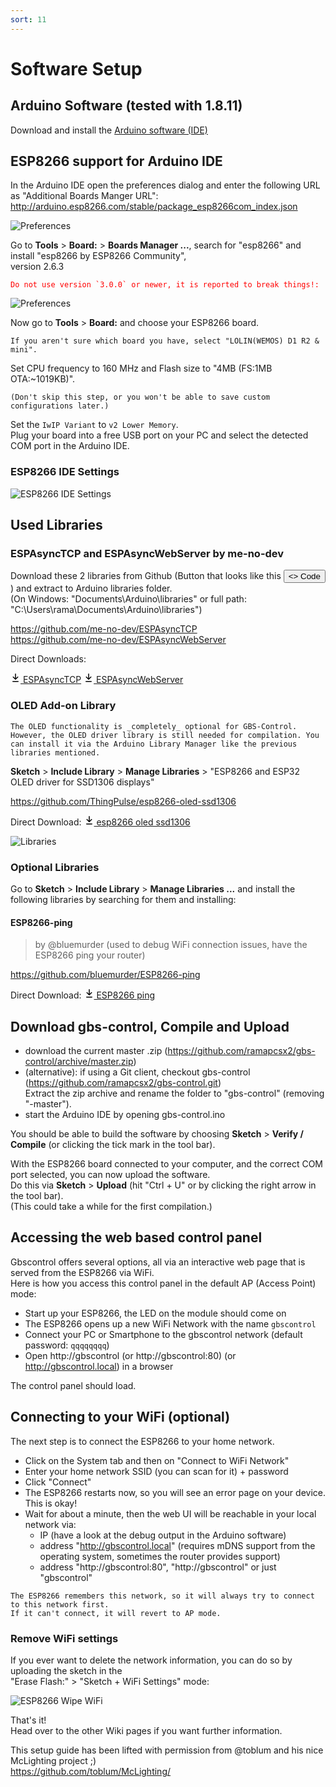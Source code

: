 ```yaml
---
sort: 11
---
```


# Software Setup

## Arduino Software (tested with 1.8.11)
Download and install the [Arduino software (IDE)](https://www.arduino.cc/en/Main/Software)

## ESP8266 support for Arduino IDE
In the Arduino IDE open the preferences dialog and enter the following URL as "Additional Boards Manger URL":
http://arduino.esp8266.com/stable/package_esp8266com_index.json

<span class="anim-fade-in">

![Preferences](https://i.imgur.com/rFCvLxl.png)

</span>

Go to __Tools__ > __Board:__ > __Boards Manager ...__, search for "esp8266" and install "esp8266 by ESP8266 Community",   
version 2.6.3 

<span class="anim-pulse" style="color:red">

```warning
Do not use version `3.0.0` or newer, it is reported to break things!:
```
  
</span>

<span class="anim-fade-in">

![Preferences](https://i.imgur.com/i6XGPwl.png)
</span>


Now go to __Tools__ > __Board:__ and choose your ESP8266 board. 
  
<span class="anim-fade-in">

```note
If you aren't sure which board you have, select "LOLIN(WEMOS) D1 R2 & mini".   
```

</span>

Set CPU frequency to 160 MHz and Flash size to "4MB (FS:1MB OTA:~1019KB)".  
 
```danger
(Don't skip this step, or you won't be able to save custom configurations later.)   
```

Set the `IwIP Variant` to `v2 Lower Memory`.   
Plug your board into a free USB port on your PC and select the detected COM port in the Arduino IDE.

### ESP8266 IDE Settings

<span class="anim-fade-in">

![ESP8266 IDE Settings](https://i.imgur.com/yQkbbn1.png)

</span>

## Used Libraries

### ESPAsyncTCP and ESPAsyncWebServer by me-no-dev   

Download these 2 libraries from Github (Button that looks like this <button class="btn btn-primary" type="button">&lt;&gt; Code</button> ) and extract to Arduino libraries folder.   
(On Windows: "Documents\Arduino\libraries" or full path: "C:\Users\rama\Documents\Arduino\libraries")   

https://github.com/me-no-dev/ESPAsyncTCP   
https://github.com/me-no-dev/ESPAsyncWebServer   

Direct Downloads:

<div class="BtnGroup d-block mb-2"> <!--- To align both download buttons on same line--->
<a class="btn btn-outline" type="button" href="https://github.com/me-no-dev/ESPAsyncTCP/archive/refs/heads/master.zip">
  <svg class="octicon" xmlns="http://www.w3.org/2000/svg" viewBox="0 0 16 16" width="16" height="16"><path fill-rule="evenodd" d="M7.47 10.78a.75.75 0 001.06 0l3.75-3.75a.75.75 0 00-1.06-1.06L8.75 8.44V1.75a.75.75 0 00-1.5 0v6.69L4.78 5.97a.75.75 0 00-1.06 1.06l3.75 3.75zM3.75 13a.75.75 0 000 1.5h8.5a.75.75 0 000-1.5h-8.5z"></path></svg>
ESPAsyncTCP</a>

<a class="btn btn-outline" type="button" href="https://github.com/me-no-dev/ESPAsyncWebServer/archive/refs/heads/master.zip">
  <svg class="octicon" xmlns="http://www.w3.org/2000/svg" viewBox="0 0 16 16" width="16" height="16"><path fill-rule="evenodd" d="M7.47 10.78a.75.75 0 001.06 0l3.75-3.75a.75.75 0 00-1.06-1.06L8.75 8.44V1.75a.75.75 0 00-1.5 0v6.69L4.78 5.97a.75.75 0 00-1.06 1.06l3.75 3.75zM3.75 13a.75.75 0 000 1.5h8.5a.75.75 0 000-1.5h-8.5z"></path></svg>
ESPAsyncWebServer</a>
</div>

### OLED Add-on Library

<span class="anim-fade-in">

```note
The OLED functionality is _completely_ optional for GBS-Control. However, the OLED driver library is still needed for compilation. You can install it via the Arduino Library Manager like the previous libraries mentioned.
```

</span>

__Sketch__ > __Include Library__ > __Manage Libraries__ > "ESP8266 and ESP32 OLED driver for SSD1306 displays"

https://github.com/ThingPulse/esp8266-oled-ssd1306   

Direct Download:
<a class="btn btn-outline" type="button" href="https://github.com/ThingPulse/esp8266-oled-ssd1306/archive/refs/heads/master.zip">
  <svg class="octicon" xmlns="http://www.w3.org/2000/svg" viewBox="0 0 16 16" width="16" height="16"><path fill-rule="evenodd" d="M7.47 10.78a.75.75 0 001.06 0l3.75-3.75a.75.75 0 00-1.06-1.06L8.75 8.44V1.75a.75.75 0 00-1.5 0v6.69L4.78 5.97a.75.75 0 00-1.06 1.06l3.75 3.75zM3.75 13a.75.75 0 000 1.5h8.5a.75.75 0 000-1.5h-8.5z"></path></svg>
esp8266 oled ssd1306</a>

<span class="anim-fade-in">

![Libraries](https://i.imgur.com/BR2olsh.png)

</span>


### Optional Libraries
Go to __Sketch__ > __Include Library__ > __Manage Libraries ...__ and install the following libraries by searching for them and installing:

#### ESP8266-ping

> by @bluemurder (used to debug WiFi connection issues, have the ESP8266 ping your router)   

 https://github.com/bluemurder/ESP8266-ping 

Direct Download:
<a class="btn btn-outline" type="button" href="https://github.com/bluemurder/ESP8266-ping/archive/refs/heads/master.zip">
  <svg class="octicon" xmlns="http://www.w3.org/2000/svg" viewBox="0 0 16 16" width="16" height="16"><path fill-rule="evenodd" d="M7.47 10.78a.75.75 0 001.06 0l3.75-3.75a.75.75 0 00-1.06-1.06L8.75 8.44V1.75a.75.75 0 00-1.5 0v6.69L4.78 5.97a.75.75 0 00-1.06 1.06l3.75 3.75zM3.75 13a.75.75 0 000 1.5h8.5a.75.75 0 000-1.5h-8.5z"></path></svg>
ESP8266 ping</a>

## Download gbs-control, Compile and Upload
- download the current master .zip (https://github.com/ramapcsx2/gbs-control/archive/master.zip)
- (alternative): if using a Git client, checkout gbs-control (https://github.com/ramapcsx2/gbs-control.git)   
Extract the zip archive and rename the folder to "gbs-control" (removing "-master").
- start the Arduino IDE by opening gbs-control.ino

You should be able to build the software by choosing __Sketch__ > __Verify / Compile__ (or clicking the tick mark in the tool bar).

With the ESP8266 board connected to your computer, and the correct COM port selected, you can now upload the software.   
Do this via __Sketch__ > __Upload__ (hit "Ctrl + U" or by clicking the right arrow in the tool bar).   
(This could take a while for the first compilation.)   

## Accessing the web based control panel
Gbscontrol offers several options, all via an interactive web page that is served from the ESP8266 via WiFi.   
Here is how you access this control panel in the default AP (Access Point) mode:

* Start up your ESP8266, the LED on the module should come on
* The ESP8266 opens up a new WiFi Network with the name `gbscontrol`
* Connect your PC or Smartphone to the gbscontrol network (default password: `qqqqqqqq`)
* Open http://gbscontrol (or http://gbscontrol:80) (or http://gbscontrol.local) in a browser

The control panel should load.   

## Connecting to your WiFi (optional)
The next step is to connect the ESP8266 to your home network.   

* Click on the System tab and then on "Connect to WiFi Network"
* Enter your home network SSID (you can scan for it) + password
* Click "Connect"
* The ESP8266 restarts now, so you will see an error page on your device. This is okay!
* Wait for about a minute, then the web UI will be reachable in your local network via:
   - IP (have a look at the debug output in the Arduino software)
   - address "http://gbscontrol.local" (requires mDNS support from the operating system, sometimes the router provides support)
   - address "http://gbscontrol:80", "http://gbscontrol" or just "gbscontrol" 

<span class="anim-fade-in">

```note
The ESP8266 remembers this network, so it will always try to connect to this network first.   
If it can't connect, it will revert to AP mode.  
``` 

</span>

### Remove WiFi settings

If you ever want to delete the network information, you can do so by uploading the sketch in the   
"Erase Flash:" > "Sketch + WiFi Settings" mode: 

<span class="anim-fade-in">  

![ESP8266 Wipe WiFi](https://i.imgur.com/QlyWocy.png)

</span>
   
That's it!   
Head over to the other Wiki pages if you want further information.   

This setup guide has been lifted with permission from @toblum and his nice McLighting project ;)   
https://github.com/toblum/McLighting/   
